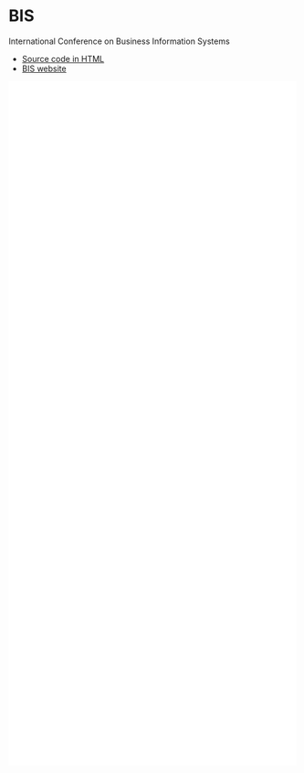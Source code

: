 # BIS
International Conference on Business Information Systems
* [Source code in HTML](editions.html)
* [BIS website](https://bisconf.org)
  
<div align="center">
		<picture>
		  <source media="(min-width: 600px)" srcset="editions.svg">
		  <img src="editions.svg" width="600" height="1200" alt="Click to see the source">
		</picture>
	<br>
</div>





